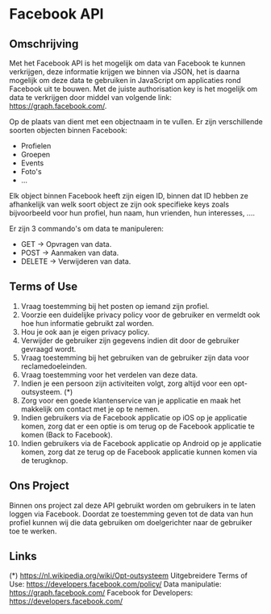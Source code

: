 # Facebook API #

## Omschrijving ##
Met het Facebook API is het mogelijk om data van Facebook te kunnen verkrijgen, deze informatie krijgen we binnen via JSON, het is daarna mogelijk om deze data te gebruiken in JavaScript om applicaties rond Facebook uit te bouwen.
Met de juiste authorisation key is het mogelijk om data te verkrijgen door middel van volgende link: https://graph.facebook.com/<name>.

Op de plaats van <name> dient met een objectnaam in te vullen.
Er zijn verschillende soorten objecten binnen Facebook:
- Profielen
- Groepen
- Events
- Foto's
- ...

Elk object binnen Facebook heeft zijn eigen ID, binnen dat ID hebben ze afhankelijk van welk soort object ze zijn ook specifieke keys zoals bijvoorbeeld voor hun profiel, hun naam, hun vrienden, hun interesses, ....

Er zijn 3 commando's om data te manipuleren:
- GET -> Opvragen van data.
- POST -> Aanmaken van data.
- DELETE -> Verwijderen van data.

## Terms of Use ##

1. Vraag toestemming bij het posten op iemand zijn profiel.
2. Voorzie een duidelijke privacy policy voor de gebruiker en vermeldt ook hoe hun informatie gebruikt zal worden.
3. Hou je ook aan je eigen privacy policy.
4. Verwijder de gebruiker zijn gegevens indien dit door de gebruiker gevraagd wordt.
5. Vraag toestemming bij het gebruiken van de gebruiker zijn data voor reclamedoeleinden.
6. Vraag toestemming voor het verdelen van deze data.
7. Indien je een persoon zijn activiteiten volgt, zorg altijd voor een opt-outsysteem. (*)
8. Zorg voor een goede klantenservice van je applicatie en maak het makkelijk om contact met je op te nemen.
9. Indien gebruikers via de Facebook applicatie op iOS op je applicatie komen, zorg dat er een optie is om terug op de Facebook applicatie te komen (Back to Facebook).
10. Indien gebruikers via de Facebook applicatie op Android op je applicatie komen, zorg dat ze terug op de Facebook applicatie kunnen komen via de terugknop.

## Ons Project ##
Binnen ons project zal deze API gebruikt worden om gebruikers in te laten loggen via Facebook. Doordat ze toestemming geven tot de data van hun profiel kunnen wij die data gebruiken om doelgerichter naar de gebruiker toe te werken.

## Links ##
(*) https://nl.wikipedia.org/wiki/Opt-outsysteem
Uitgebreidere Terms of Use: https://developers.facebook.com/policy/
Data manipulatie: https://graph.facebook.com/<name>
Facebook for Developers: https://developers.facebook.com/